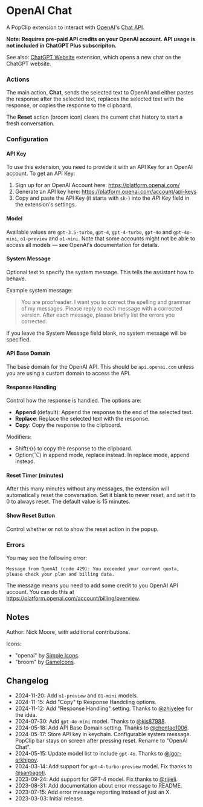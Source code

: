 # OpenAI Chat

A PopClip extension to interact with [OpenAI](https://openai.com/)'s
[Chat API](https://platform.openai.com/docs/api-reference/chat).

**Note: Requires pre-paid API credits on your OpenAI account. API usage is not
included in ChatGPT Plus subscripiton.**

See also: [ChatGPT Website](https://www.popclip.app/extensions/x/73pbck)
extension, which opens a new chat on the ChatGPT website.

### Actions

The main action, **Chat**, sends the selected text to OpenAI and either pastes
the response after the selected text, replaces the selected text with the
response, or copies the response to the clipboard.

The **Reset** action (broom icon) clears the current chat history to start a
fresh conversation.

### Configuration

#### API Key

To use this extension, you need to provide it with an API Key for an OpenAI
account. To get an API Key:

1. Sign up for an OpenAI Account here: <https://platform.openai.com/>
2. Generate an API key here: <https://platform.openai.com/account/api-keys>
3. Copy and paste the API Key (it starts with `sk-`) into the _API Key_ field in
   the extension's settings.

#### Model

Available values are `gpt-3.5-turbo`, `gpt-4`, `gpt-4-turbo`, `gpt-4o` and
`gpt-4o-mini`, `o1-preview` and `o1-mini`. Note that some accounts might not be
able to access all models — see OpenAI's documentation for details.

#### System Message

Optional text to specify the system message. This tells the assistant how to
behave.

Example system message:

> You are proofreader. I want you to correct the spelling and grammar of my
> messages. Please reply to each message with a corrected version. After each
> message, please briefly list the errors you corrected.

If you leave the System Message field blank, no system message will be
specified.

#### API Base Domain

The base domain for the OpenAI API. This should be `api.openai.com` unless you
are using a custom domain to access the API.

#### Response Handling

Control how the response is handled. The options are:

- **Append** (default): Append the response to the end of the selected text.
- **Replace**: Replace the selected text with the response.
- **Copy**: Copy the response to the clipboard.

Modifiers:

- Shift(⇧) to copy the response to the clipboard.
- Option(⌥) in append mode, replace instead. In replace mode, append instead.

#### Reset Timer (minutes)

After this many minutes without any messages, the extension will automatically
reset the conversation. Set it blank to never reset, and set it to 0 to always
reset. The default value is 15 minutes.

#### Show Reset Button

Control whether or not to show the reset action in the popup.

### Errors

You may see the following error:

`Message from OpenAI (code 429): You exceeded your current quota, please check your plan and billing data.`

The message means you need to add some credit to you OpenAI API account. You can
do this at <https://platform.openai.com/account/billing/overview>.

## Notes

Author: Nick Moore, with additional contributions.

Icons:

- "openai" by [Simple Icons](https://simpleicons.org/).
- "broom" by [GameIcons](https://game-icons.net/).

## Changelog

- 2024-11-20: Add `o1-preview` and `01-mini` models.
- 2024-11-15: Add "Copy" tp Response Handcling options.
- 2024-11-12: Add "Response Handling" setting. Thanks to
  [@zhiyelee](https://github.com/pilotmoon/PopClip-Extensions/pull/1250) for the
  idea.
- 2024-07-30: Add `gpt-4o-mini` model. Thanks to
  [@kis87988](https://github.com/pilotmoon/PopClip-Extensions/pull/1249).
- 2024-05-18: Add API Base Domain setting. Thanks to
  [@chentao1006](https://github.com/chentao1006).
- 2024-05-17: Store API key in keychain. Configurable system message. PopClip
  bar stays on screen after pressing reset. Rename to "OpenAI Chat".
- 2024-05-15: Update model list to include `gpt-4o`. Thanks to
  [@igor-arkhipov](https://github.com/igor-arkhipov).
- 2024-03-14: Add support for `gpt-4-turbo-preview` model. Fix thanks to
  [@santiagoti](https://github.com/santiagoti).
- 2023-09-24: Add support for GPT-4 model. Fix thanks to
  [@rijieli](https://github.com/pilotmoon/PopClip-Extensions/pull/1225).
- 2023-08-31: Add documentation about error message to README.
- 2023-07-15: Add error message reporting instead of just an X.
- 2023-03-03: Initial release.
